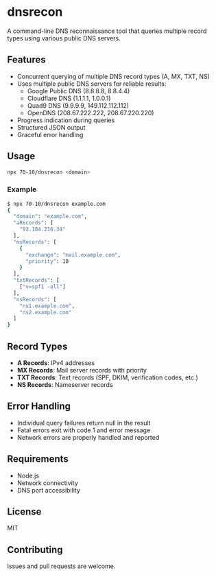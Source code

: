 # dnsrecon

A command-line DNS reconnaissance tool that queries multiple record types using various public DNS servers.

## Features

- Concurrent querying of multiple DNS record types (A, MX, TXT, NS)
- Uses multiple public DNS servers for reliable results:
  - Google Public DNS (8.8.8.8, 8.8.4.4)
  - Cloudflare DNS (1.1.1.1, 1.0.0.1)
  - Quad9 DNS (9.9.9.9, 149.112.112.112)
  - OpenDNS (208.67.222.222, 208.67.220.220)
- Progress indication during queries
- Structured JSON output
- Graceful error handling

## Usage

```bash
npx 70-10/dnsrecon <domain>
```

### Example

```bash
$ npx 70-10/dnsrecon example.com
{
  "domain": "example.com",
  "aRecords": [
    "93.184.216.34"
  ],
  "mxRecords": [
    {
      "exchange": "mail.example.com",
      "priority": 10
    }
  ],
  "txtRecords": [
    ["v=spf1 -all"]
  ],
  "nsRecords": [
    "ns1.example.com",
    "ns2.example.com"
  ]
}
```

## Record Types

- **A Records**: IPv4 addresses
- **MX Records**: Mail server records with priority
- **TXT Records**: Text records (SPF, DKIM, verification codes, etc.)
- **NS Records**: Nameserver records

## Error Handling

- Individual query failures return null in the result
- Fatal errors exit with code 1 and error message
- Network errors are properly handled and reported

## Requirements

- Node.js
- Network connectivity
- DNS port accessibility

## License

MIT

## Contributing

Issues and pull requests are welcome.
